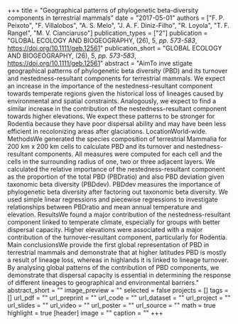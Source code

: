 +++
title = "Geographical patterns of phylogenetic beta-diversity components in terrestrial mammals"
date = "2017-05-01"
authors = ["F. P. Peixoto", "F. Villalobos", "A. S. Melo", "J. A. F. Diniz-Filho", "R. Loyola", "T. F. Rangel", "M. V. Cianciaruso"]
publication_types = ["2"]
publication = "GLOBAL ECOLOGY AND BIOGEOGRAPHY, (26), 5, _pp. 573-583_, https://doi.org/10.1111/geb.12561"
publication_short = "GLOBAL ECOLOGY AND BIOGEOGRAPHY, (26), 5, _pp. 573-583_, https://doi.org/10.1111/geb.12561"
abstract = "AimTo inve stigate geographical patterns of phylogenetic beta diversity (PBD) and its turnover and nestedness-resultant components for terrestrial mammals. We expect an increase in the importance of the nestedness-resultant component towards temperate regions given the historical loss of lineages caused by environmental and spatial constraints. Analogously, we expect to find a similar increase in the contribution of the nestedness-resultant component towards higher elevations. We expect these patterns to be stronger for Rodentia because they have poor dispersal ability and may have been less efficient in recolonizing areas after glaciations. LocationWorld-wide. MethodsWe generated the species composition of terrestrial Mammalia for 200 km x 200 km cells to calculate PBD and its turnover and nestedness-resultant components. All measures were computed for each cell and the cells in the surrounding radius of one, two or three adjacent layers. We calculated the relative importance of the nestedness-resultant component as the proportion of the total PBD (PBDratio) and also PBD deviation given taxonomic beta diversity (PBDdev). PBDdev measures the importance of phylogenetic beta diversity after factoring out taxonomic beta diversity. We used simple linear regressions and piecewise regressions to investigate relationships between PBDratio and mean annual temperature and elevation. ResultsWe found a major contribution of the nestedness-resultant component linked to temperate climate, especially for groups with better dispersal capacity. Higher elevations were associated with a major contribution of the turnover-resultant component, particularly for Rodentia. Main conclusionsWe provide the first global representation of PBD in terrestrial mammals and demonstrate that at higher latitudes PBD is mostly a result of lineage loss, whereas in highlands it is linked to lineage turnover. By analysing global patterns of the contribution of PBD components, we demonstrate that dispersal capacity is essential in determining the response of different lineages to geographical and environmental barriers."
abstract_short = ""
image_preview = ""
selected = false
projects = []
tags = []
url_pdf = ""
url_preprint = ""
url_code = ""
url_dataset = ""
url_project = ""
url_slides = ""
url_video = ""
url_poster = ""
url_source = ""
math = true
highlight = true
[header]
image = ""
caption = ""
+++

